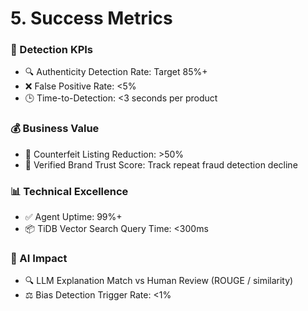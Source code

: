 # 5. Success Metrics

### 🧪 Detection KPIs
- 🔍 Authenticity Detection Rate: Target 85%+
- ❌ False Positive Rate: <5%
- 🕒 Time-to-Detection: <3 seconds per product

### 💰 Business Value
- 🛑 Counterfeit Listing Reduction: >50%
- 🔐 Verified Brand Trust Score: Track repeat fraud detection decline

### 📊 Technical Excellence
- ✅ Agent Uptime: 99%+
- 📦 TiDB Vector Search Query Time: <300ms

### 🧠 AI Impact
- 🔍 LLM Explanation Match vs Human Review (ROUGE / similarity)
- ⚖️ Bias Detection Trigger Rate: <1%
